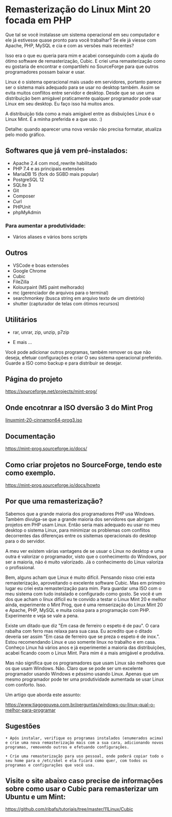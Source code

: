 # Remasterização do Linux Mint 20 focada em PHP

Que tal se você instalasse um sistema operacional em seu computador e ele já estivesse quase pronto para você trabalhar? Se ele já viesse com Apache, PHP, MySQL e cia e com as versões mais recentes?

Isso era o que eu queria para mim e acabei conseguindo com a ajuda do ótimo software de remasterização, Cubic. E criei uma remasterização como eu gostaria de encontrar e compartilehi no SourceForge para que outros programadores possam baixar e usar.

Linux é o sistema operacional mais usado em servidores, portanto parece ser o sistema mais adequado para se usar no desktop também. Assim se evita muitos conflitos entre servidor e desktop. Desde que se use uma distribuição bem amigável praticamente qualquer programador pode usar Linux em seu desktop. Eu faço isso há muitos anos.

A distribuição tida como a mais amigável entre as disbuições Linux é o Linux Mint. É a minha preferida e a que uso. :)

Detalhe: quando aparecer uma nova versão não precisa formatar, atualiza pelo modo gráfico.

## Softwares que já vem pré-instalados:

- Apache 2.4 com mod_rewrite habilitado
- PHP 7.4 e as principais extensões
- MariaDB 15 (fork do SGBD mais popular)
- PostgreSQL 12
- SQLite 3
- Git
- Composer
- Curl
- PHPUnit
- phpMyAdmin

### Para aumentar a produtividade:

- Vários aliases e vários bons scripts

## Outros

- VSCode e boas extensões
- Google Chrome
- Cubic
- FileZilla
- Kolourpaint (MS paint melhorado) 
- mc (gerenciador de arquivos para o terminal) 
- searchmonkey (busca string em arquivo texto de um diretório) 
- shutter (capturador de telas com ótimos recursos) 

## Utilitários

- rar, unrar, zip, unzip, p7zip

- E mais ...
 
Você pode adicionar outros programas, também remover os que não deseja, efetuar configurações e criar O seu sistema operacional preferido. Guarde a ISO como backup e para distribuir se desejar.

## Página do projeto

https://sourceforge.net/projects/mint-prog/

## Onde encotnrar a ISO dversão 3 do Mint Prog

[linuxmint-20-cinnamon64-prog3.iso](https://sourceforge.net/projects/mint-prog/files/Release3/linuxmint-20-cinnamon64-prog3.iso/download)

## Documentação

https://mint-prog.sourceforge.io/docs/

## Como criar projetos no SourceForge, tendo este como exemplo.

https://mint-prog.sourceforge.io/docs/howto

## Por que uma remasterização?

Sabemos que a grande maioria dos programadores PHP usa Windows. Também divulga-se que a grande maioria dos servidores que abrigam projetos em PHP usam Linux. 
Então seria mais adequado eu usar no meu desktop o sistema Linux, para minimizar os problemas com conflitos decorrentes das diferenças entre os sisitemas operacionais do desktop para o do servidor.

A meu ver existem várias vantagens de se usuar o Linux no desktop e uma outra é valorizar o programador, visto que o conhecimento do Windows, por ser a maioria, não é muito valorizado. Já o conhecimento do Linux valoriza o profissional.

Bem, alguns acham que Linux é muito difícil. Pensando nisso criei esta remasterização, aproveitando o excelente software Cubic. Mas em primeiro lugar eu criei esta remasterização para mim. Para guardar uma ISO com o meu sistema com tudo instalado e configurado como gosto. Se você é um dos que acham o línux difícil eu te convido a testar o Linux Mint 20 e melhor ainda, experimente o Mint Prog, que é uma remserização do Linux Mint 20 e Apache, PHP, MySQL e muita coisa para a programação com 
PHP. Experimente e veja se vale a pena.

Existe um ditado que diz "Em casa de ferreiro o espeto é de pau". O cara rabalha com ferro mas relaxa para sua casa. Eu acredito que o ditado deveria ser assim "Em casa de ferreiro que se preza o espeto é de inox.". Estou recomendando Linux e uso somente linux no trabalho e em casa. Conheço Linux há vários anos e já experimentei a maioria das distribuições, acabei ficando coom o Linux Mint. Para mim é a mais amigável e produtiva.

Mas não significa que os programadores que usam Linux são melhores que os que usam Windows. Não. Claro que se pode ser um excelente programador usando Windows e péssimo usando Linux. Apenas que um mesmo programador pode ter uma produtividade aumentada se usar Linux com conforto. Isso.

Um artigo que aborda este assunto:

https://www.tiagogouvea.com.br/perguntas/windows-ou-linux-qual-o-melhor-para-programar

## Sugestões

    • Após instalar, verifique os programas instalados (enumerados acima) e crie uma nova remasterização mais com a sua cara, adicionando novos programas, removendo outros e efetuando configurações.

    • Crie uma remasterização para uso pessoal, onde poderá copiar todo o seu home para o /etc/skel e ela ficará como quer, com todos os programas e configurações que você usa.

## Visite o site abaixo caso precise de informações sobre como usar o Cubic para remasterizar um Ubuntu e um Mint:

https://github.com/ribafs/tutoriais/tree/master/11Linux/Cubic

